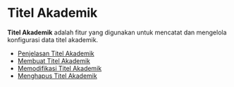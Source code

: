 # Titel Akademik

**Titel Akademik** adalah fitur yang digunakan untuk mencatat dan mengelola konfigurasi data titel akademik.

- [Penjelasan Titel Akademik](penjelasan.md)
- [Membuat Titel Akademik](membuat-data-titel-akademik.md)
- [Memodifikasi Titel Akademik](memodifikasi.md)
- [Menghapus Titel Akademik](menghapus.md)
